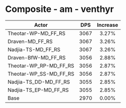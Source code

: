 # Composite - am - venthyr
| Actor | DPS | Increase |
|---|:---:|:---:|
|Theotar-WP-MD_FF_RS|3067|3.27%|
|Draven-MD_FF_RS|3067|3.26%|
|Nadjia-TS-MD_FF_RS|3067|3.26%|
|Draven-BfW-MD_FF_RS|3056|2.88%|
|Theotar-WP_RP-MD_FF_RS|3056|2.87%|
|Theotar-WP_SS-MD_FF_RS|3056|2.87%|
|Nadjia-TS_DD-MD_FF_RS|3055|2.85%|
|Nadjia-TS_EP-MD_FF_RS|3055|2.85%|
|Base|2970|0.00%|
